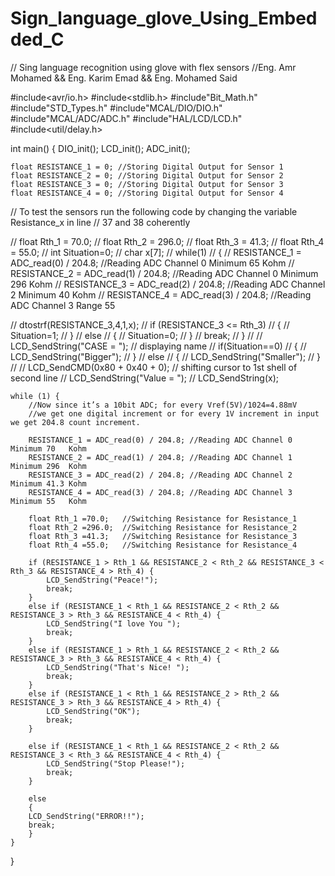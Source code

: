 # Sign_language_glove_Using_Embedded_C
// Sing language recognition using glove with flex sensors
//Eng. Amr Mohamed && Eng. Karim Emad && Eng. Mohamed Said

#include<avr/io.h>
#include<stdlib.h>
#include"Bit_Math.h"
#include"STD_Types.h"
#include"MCAL/DIO/DIO.h"
#include"MCAL/ADC/ADC.h"
#include"HAL/LCD/LCD.h"
#include<util/delay.h>


int main() {
	DIO_init();
	LCD_init();
	ADC_init();

	float RESISTANCE_1 = 0; //Storing Digital Output for Sensor 1
	float RESISTANCE_2 = 0; //Storing Digital Output for Sensor 2
	float RESISTANCE_3 = 0; //Storing Digital Output for Sensor 3
	float RESISTANCE_4 = 0; //Storing Digital Output for Sensor 4

//      To test the sensors run the following code by changing the variable Resistance_x in line
//      37 and 38 coherently

//		float Rth_1 = 70.0;
//		float Rth_2 = 296.0;
//		float Rth_3 = 41.3;
//		float Rth_4 = 55.0;
//	int Situation=0;
//	char x[7];
//	while(1)
//	{
//		RESISTANCE_1 = ADC_read(0) / 204.8; //Reading ADC Channel 0 Minimum 65 Kohm
//      RESISTANCE_2 = ADC_read(1) / 204.8; //Reading ADC Channel 0 Minimum 296 Kohm
//      RESISTANCE_3 = ADC_read(2) / 204.8; //Reading ADC Channel 2 Minimum 40	 Kohm
//      RESISTANCE_4 = ADC_read(3) / 204.8; //Reading ADC Channel 3 Range 55

//		dtostrf(RESISTANCE_3,4,1,x);
//		 if (RESISTANCE_3 <= Rth_3)
//		 {
//	Situation=1;
//		 }
//		 else
//		 {
//	Situation=0;
//		 }
//		 break;
//	}
//
//		LCD_SendString("CASE = "); // displaying name
//		if(Situation==0)
//		{
//			LCD_SendString("Bigger");
//		}
//		else
//		{
//			LCD_SendString("Smaller");
//		}
//
//		LCD_SendCMD(0x80 + 0x40 + 0); // shifting cursor  to 1st  shell  of second line
//      LCD_SendString("Value = ");
//      LCD_SendString(x);


	while (1) {
		//Now since it’s a 10bit ADC; for every Vref(5V)/1024=4.88mV
		//we get one digital increment or for every 1V increment in input we get 204.8 count increment.

		RESISTANCE_1 = ADC_read(0) / 204.8; //Reading ADC Channel 0 Minimum 70   Kohm
        RESISTANCE_2 = ADC_read(1) / 204.8; //Reading ADC Channel 1 Minimum 296  Kohm
        RESISTANCE_3 = ADC_read(2) / 204.8; //Reading ADC Channel 2 Minimum 41.3 Kohm
        RESISTANCE_4 = ADC_read(3) / 204.8; //Reading ADC Channel 3 Minimum 55   Kohm

		float Rth_1 =70.0;   //Switching Resistance for Resistance_1
		float Rth_2 =296.0;  //Switching Resistance for Resistance_2
		float Rth_3 =41.3;   //Switching Resistance for Resistance_3
		float Rth_4 =55.0;   //Switching Resistance for Resistance_4

		if (RESISTANCE_1 > Rth_1 && RESISTANCE_2 < Rth_2 && RESISTANCE_3 < Rth_3 && RESISTANCE_4 > Rth_4) {
			LCD_SendString("Peace!");
			break;
		}
		else if (RESISTANCE_1 < Rth_1 && RESISTANCE_2 < Rth_2 && RESISTANCE_3 > Rth_3 && RESISTANCE_4 < Rth_4) {
			LCD_SendString("I love You ");
			break;
		}
		else if (RESISTANCE_1 > Rth_1 && RESISTANCE_2 < Rth_2 && RESISTANCE_3 > Rth_3 && RESISTANCE_4 < Rth_4) {
			LCD_SendString("That's Nice! ");
			break;
		}
		else if (RESISTANCE_1 < Rth_1 && RESISTANCE_2 > Rth_2 && RESISTANCE_3 > Rth_3 && RESISTANCE_4 > Rth_4) {
			LCD_SendString("OK");
			break;
		}

		else if (RESISTANCE_1 < Rth_1 && RESISTANCE_2 < Rth_2 && RESISTANCE_3 < Rth_3 && RESISTANCE_4 < Rth_4) {
			LCD_SendString("Stop Please!");
			break;
		}

		else
		{
		LCD_SendString("ERROR!!");
		break;
		}
	}
}
